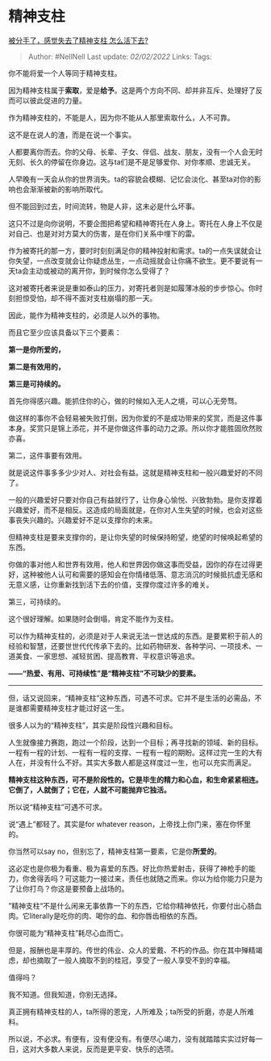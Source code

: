 # 精神支柱
[被分手了，感觉失去了精神支柱 怎么活下去?](https://www.zhihu.com/question/34842419/answer/2301114752)

> Author: #NellNell
Last update: *02/02/2022*
Links:
Tags:

你不能将爱一个人等同于精神支柱。

因为精神支柱属于**索取**，爱是**给予**。这是两个方向不同、却并非互斥、处理好了反而可以彼此促进的力量。

作为精神支柱的，不能是人，因为你不能从人那里索取什么，人不可靠。

这不是在说人的渣，而是在说一个事实。

人都要离你而去。你的父母、长辈、子女、伴侣、战友、朋友，没有一个人会无时无刻、长久的停留在你身边。这与ta们是不是足够爱你、对你孝顺、忠诚无关。

人早晚有一天会从你的世界消失。ta的容貌会模糊、记忆会淡化、甚至ta对你的影响也会渐渐被新的影响所取代。

但不能回到过去，时间流转，物是人非，这未必是什么坏事。

这只不过是向你说明，不要企图把希望和精神寄托在人身上。寄托在人身上不仅是对自己、也是对对方莫大的伤害，是在你们关系中埋下的雷。

作为被寄托的那一方，要时时刻刻满足你的精神投射和需求。ta的一点失误就会让你失望，一点改变就会让你疑虑丛生，一点动摇就会让你痛不欲生。更不要说有一天ta会主动或被动的离开你，到时候你怎么受得了？

这对被寄托者来说是重如泰山的压力，对寄托者则是如履薄冰般的步步惊心。你时刻担惊受怕，却不得不面对支柱崩塌的那一天。

因此，能作为精神支柱的，必须是人以外的事物。

而且它至少应该具备以下三个要素：

**第一是你所爱的，**

**第二是有效用的，**

**第三是可持续的。**

首先你得感兴趣。能抓住你的心，做的时候如入无人之境，可以心无旁骛。

做这样的事你不会轻易被失败打倒，因为你爱的不是成功带来的奖赏，而是这件事本身。奖赏只是锦上添花，并不是你做这件事的动力之源。所以你才能胜固欣然败亦喜。

第二，这件事要有效用。

就是说这件事多多少少对人、对社会有益。这就是精神支柱和一般兴趣爱好的不同了。

一般的兴趣爱好只要对你自己有益就行了，让你身心愉悦、兴致勃勃。是你支撑着兴趣爱好，而不是相反。这造成的局面就是，在你对人生失望的时候，也会对这些事丧失兴趣的。兴趣爱好不足以支撑你的未来。

但精神支柱是要来支撑你的，是让你失望的时候保持盼望，绝望的时候唤起希望的东西。

你做的事对他人和世界有效用，他人和世界因你做这事而受益，因你的存在过得更好，这种被他人认可和需要的感知会在你情绪低落、意志消沉的时候抵抗虚无感和无意义感，让你重新找到活下去的价值，支撑你度过许多的难关。

第三，可持续的。

这个很好理解。如果随时会倒塌，肯定不能作为支柱。

可以作为精神支柱的，必须是对于人来说无法一世达成的东西。是要累积于前人的经验和智慧，还要世世代代传承下去的。比如药物研发、各种学问、一项技术、一道美食、一家思想、减轻贫困、提高教育、平权意识等追求。

**——“热爱、有用、可持续性”是“精神支柱”不可缺少的要素。**

---

但，话又说回来，“精神支柱”这种东西，可遇不可求。它并不是生活的必需品，不是谁都需要精神支柱才能过好这一生。

很多人以为的“精神支柱”，其实是阶段性兴趣和目标。

人生就像接力赛跑，跑过一个阶段，达到一个目标；再寻找新的领域、新的目标。一程有一程的计划、一程有一程的支撑、一程有一程的期盼。这样过完一生的大有人在，并没有什么不好。其实大多数人都是这样度过一生，也可以充实而满足。

**精神支柱这种东西，可不是阶段性的。它是毕生的精力和心血，和生命紧紧相连。它倒了，人就倒了；它在，人就不可能抛弃它独活。**

所以说“精神支柱”可遇不可求。

说“遇上”都轻了。其实是for whatever reason，上帝找上你门来，塞在你怀里的。

你当然可以say no，但别忘了，精神支柱第一要素，它是你**所爱的**。

这必定也是你极为看重、极为喜爱的东西。好比你热爱射击，获得了神枪手的能力，你舍得丢吗？可这能力一接过来，责任也就随之而来。你以为给你能力只是为了让你打鸟？你这是要预备上战场的。

”精神支柱“不是什么闲来无事依靠一下的东西，它给你精神依托，你要付出心肠血肉。它literally是吃你的肉、喝你的血、和你唇齿相依的东西。

你很可能为“精神支柱”耗尽心血而亡。

但是，报酬也是丰厚的。传世的伟业、众人的爱戴、不朽的作品。你在其中殚精竭虑，却也摘取了一般人摘取不到的桂冠，享受了一般人享受不到的幸福。

值得吗？

我不知道。但我知道，你别无选择。

真正拥有精神支柱的人，ta所得的恩宠，人所难及；ta所受的折磨，亦是人所难料。

所以说，不必求。有便有，没有便没有。有便尽心竭力，没有就踏踏实实过好每一日，这对大多数人来说，反而是更平安、快乐的选项。
